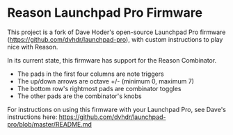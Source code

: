 # Reason Launchpad Pro Firmware

This project is a fork of Dave Hoder's open-source Launchpad Pro firmware (https://github.com/dvhdr/launchpad-pro), with custom instructions to play nice with Reason.

In its current state, this firmware has support for the Reason Combinator.

- The pads in the first four columns are note triggers
- The up/down arrows are octave +/- (minimum 0, maximum 7)
- The bottom row's rightmost pads are combinator toggles
- The other pads are the combinator's knobs

For instructions on using this firmware with your Launchpad Pro, see Dave's instructions here:
https://github.com/dvhdr/launchpad-pro/blob/master/README.md
